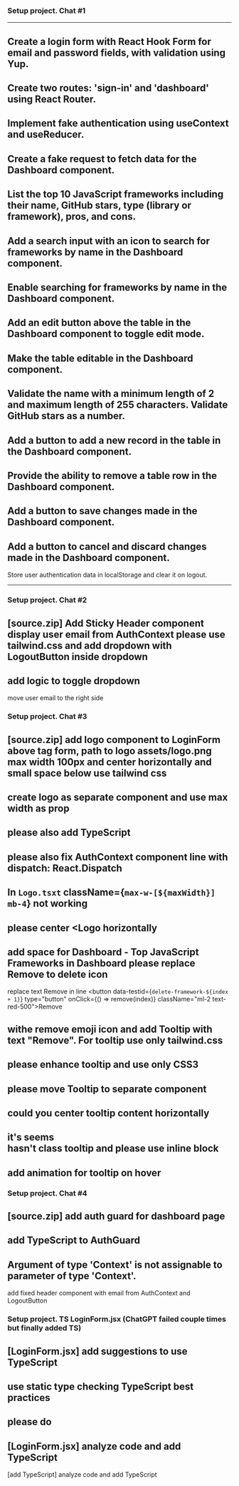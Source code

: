 
### Setup project. Chat #1
---
Create a login form with React Hook Form for email and password fields, with validation using Yup.
---
Create two routes: 'sign-in' and 'dashboard' using React Router.
---
Implement fake authentication using useContext and useReducer.
---
Create a fake request to fetch data for the Dashboard component.
---
List the top 10 JavaScript frameworks including their name, GitHub stars, type (library or framework), pros, and cons.
---
Add a search input with an icon to search for frameworks by name in the Dashboard component.
---
Enable searching for frameworks by name in the Dashboard component.
---
Add an edit button above the table in the Dashboard component to toggle edit mode.
---
Make the table editable in the Dashboard component.
---
Validate the name with a minimum length of 2 and maximum length of 255 characters. Validate GitHub stars as a number.
---
Add a button to add a new record in the table in the Dashboard component.
---
Provide the ability to remove a table row in the Dashboard component.
---
Add a button to save changes made in the Dashboard component.
---
Add a button to cancel and discard changes made in the Dashboard component.
---
Store user authentication data in localStorage and clear it on logout.

---
### Setup project. Chat #2
[source.zip]
Add Sticky Header component display user email from AuthContext
please use tailwind.css and add dropdown with LogoutButton inside dropdown
---
add logic to toggle dropdown
---
move user email to the right side

### Setup project. Chat #3
[source.zip]
add logo component to LoginForm above tag form, path to logo assets/logo.png
max width 100px
and center horizontally and small space below
use tailwind css
---
create logo as separate component and use max width as prop
---
please also add TypeScript
---
please also fix AuthContext component line with dispatch: React.Dispatch
---
In `Logo.tsxt` className={`max-w-[${maxWidth}] mb-4`} not working
---
please center <Logo horizontally
---
add space for Dashboard - Top JavaScript Frameworks
 in Dashboard
please replace Remove to delete icon
---
replace text Remove in line <button data-testid={`delete-framework-${index + 1}`} type="button" onClick={() => remove(index)} className="ml-2 text-red-500">Remove</button>

withe remove emoji icon and add Tooltip with text "Remove".
For tooltip use only tailwind.css 
---
please enhance tooltip and use only CSS3
---
please move Tooltip to separate component
---
could you center tooltip content horizontally
---
it's seems <div className="relative flex items-center"> hasn't class tooltip
and please use inline block
---
add animation for tooltip on hover
---

### Setup project. Chat #4
[source.zip]
add auth guard for dashboard page
---
add TypeScript to AuthGuard
---
Argument of type 'Context<AuthContextType>' is not assignable to parameter of type 'Context<AuthState>'.
---
add fixed header component with email from AuthContext
and LogoutButton

### Setup project. TS LoginForm.jsx (ChatGPT failed couple times but finally added TS)
[LoginForm.jsx]
add suggestions to use TypeScript
---
use static type checking TypeScript best practices
---
please do
---
[LoginForm.jsx]
analyze code and add TypeScript
---
[add TypeScript]
analyze code and add TypeScript